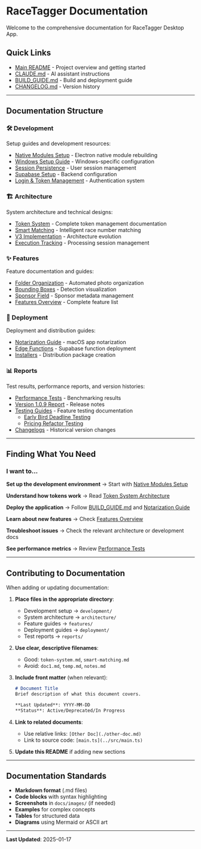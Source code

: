 # RaceTagger Documentation

Welcome to the comprehensive documentation for RaceTagger Desktop App.

## Quick Links

- [Main README](../README.md) - Project overview and getting started
- [CLAUDE.md](../CLAUDE.md) - AI assistant instructions
- [BUILD_GUIDE.md](../BUILD_GUIDE.md) - Build and deployment guide
- [CHANGELOG.md](../CHANGELOG.md) - Version history

---

## Documentation Structure

### 🛠️ Development

Setup guides and development resources:

- [Native Modules Setup](./development/native-modules.md) - Electron native module rebuilding
- [Windows Setup Guide](./development/windows-setup.md) - Windows-specific configuration
- [Session Persistence](./development/session-persistence.md) - User session management
- [Supabase Setup](./development/supabase-setup.md) - Backend configuration
- [Login & Token Management](./development/login-token.md) - Authentication system

### 🏗️ Architecture

System architecture and technical designs:

- [Token System](./architecture/token-system.md) - Complete token management documentation
- [Smart Matching](./architecture/smart-matching.md) - Intelligent race number matching
- [V3 Implementation](./architecture/v3-implementation.md) - Architecture evolution
- [Execution Tracking](./architecture/execution-tracking.md) - Processing session management

### ✨ Features

Feature documentation and guides:

- [Folder Organization](./features/folder-organization.md) - Automated photo organization
- [Bounding Boxes](./features/bounding-boxes.md) - Detection visualization
- [Sponsor Field](./features/sponsor-field.md) - Sponsor metadata management
- [Features Overview](./features/features-overview.md) - Complete feature list

### 🚀 Deployment

Deployment and distribution guides:

- [Notarization Guide](./deployment/notarization.md) - macOS app notarization
- [Edge Functions](./deployment/edge-functions.md) - Supabase function deployment
- [Installers](./deployment/installers.md) - Distribution package creation

### 📊 Reports

Test results, performance reports, and version histories:

- [Performance Tests](./reports/performance-tests.md) - Benchmarking results
- [Version 1.0.9 Report](./reports/v1.0.9-report.md) - Release notes
- [Testing Guides](./reports/testing/) - Feature testing documentation
  - [Early Bird Deadline Testing](./reports/testing/early-bird-deadline.md)
  - [Pricing Refactor Testing](./reports/testing/pricing-refactor.md)
- [Changelogs](./reports/changelogs/) - Historical version changes

---

## Finding What You Need

### I want to...

**Set up the development environment**
→ Start with [Native Modules Setup](./development/native-modules.md)

**Understand how tokens work**
→ Read [Token System Architecture](./architecture/token-system.md)

**Deploy the application**
→ Follow [BUILD_GUIDE.md](../BUILD_GUIDE.md) and [Notarization Guide](./deployment/notarization.md)

**Learn about new features**
→ Check [Features Overview](./features/features-overview.md)

**Troubleshoot issues**
→ Check the relevant architecture or development docs

**See performance metrics**
→ Review [Performance Tests](./reports/performance-tests.md)

---

## Contributing to Documentation

When adding or updating documentation:

1. **Place files in the appropriate directory**:
   - Development setup → `development/`
   - System architecture → `architecture/`
   - Feature guides → `features/`
   - Deployment guides → `deployment/`
   - Test reports → `reports/`

2. **Use clear, descriptive filenames**:
   - Good: `token-system.md`, `smart-matching.md`
   - Avoid: `doc1.md`, `temp.md`, `notes.md`

3. **Include front matter** (when relevant):
   ```markdown
   # Document Title
   Brief description of what this document covers.

   **Last Updated**: YYYY-MM-DD
   **Status**: Active/Deprecated/In Progress
   ```

4. **Link to related documents**:
   - Use relative links: `[Other Doc](./other-doc.md)`
   - Link to source code: `[main.ts](../src/main.ts)`

5. **Update this README** if adding new sections

---

## Documentation Standards

- **Markdown format** (.md files)
- **Code blocks** with syntax highlighting
- **Screenshots** in `docs/images/` (if needed)
- **Examples** for complex concepts
- **Tables** for structured data
- **Diagrams** using Mermaid or ASCII art

---

**Last Updated**: 2025-01-17
